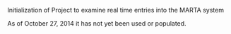 Initialization of Project to examine real time entries into the MARTA system

As of October 27, 2014 it has not yet been used or populated. 
